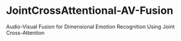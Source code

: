# JointCrossAttentional-AV-Fusion
Audio-Visual Fusion for Dimensional Emotion Recognition Using Joint Cross-Attention


